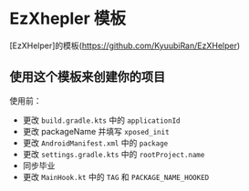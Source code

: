 # EzXhepler 模板
[EzXHelper]的模板(https://github.com/KyuubiRan/EzXHelper)

## 使用这个模板来创建你的项目
使用前：
- 更改 `build.gradle.kts` 中的 `applicationId`
- 更改 packageName 并填写 `xposed_init`
- 更改 `AndroidManifest.xml` 中的 `package`
- 更改 `settings.gradle.kts` 中的 `rootProject.name`
- 同步毕业
- 更改 `MainHook.kt` 中的 `TAG` 和 `PACKAGE_NAME_HOOKED`